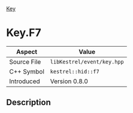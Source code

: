 [Key](index)
# Key.F7
| Aspect | Value |
| --- | --- |
| Source File | `libKestrel/event/key.hpp` |
| C++ Symbol | `kestrel::hid::f7` |
| Introduced | Version 0.8.0 |
## Description


